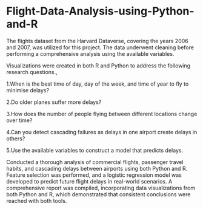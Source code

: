 # Flight-Data-Analysis-using-Python-and-R
The flights dataset from the Harvard Dataverse, covering the years 2006 and 2007, was utilized for this project. The data underwent cleaning before performing a comprehensive analysis using the available variables.

Visualizations were created in both R and Python to address the following research questions.,

1.When is the best time of day, day of the week, and time of year to fly to minimise delays?

2.Do older planes suffer more delays?

3.How does the number of people flying between different locations change over time?

4.Can you detect cascading failures as delays in one airport create delays in others?

5.Use the available variables to construct a model that predicts delays.

Conducted a thorough analysis of commercial flights, passenger travel habits, and cascading delays between airports using both Python and R. Feature selection was performed, and a logistic regression model was developed to predict future flight delays in real-world scenarios. A comprehensive report was compiled, incorporating data visualizations from both Python and R, which demonstrated that consistent conclusions were reached with both tools.






